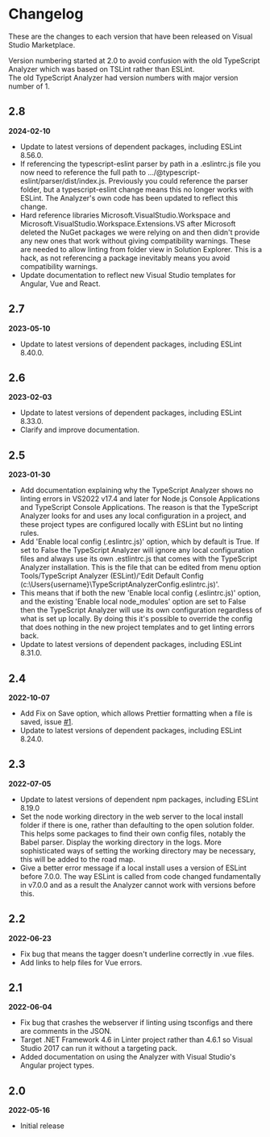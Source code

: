 # Changelog

These are the changes to each version that have been released
on Visual Studio Marketplace.

Version numbering started at 2.0 to avoid confusion with the old 
TypeScript Analyzer which was based on TSLint rather than ESLint.  
The old TypeScript Analyzer had version numbers with major version 
number of 1.

## 2.8

**2024-02-10**

- Update to latest versions of dependent packages, including ESLint 8.56.0.
- If referencing the typescript-eslint parser by path in a .eslintrc.js file you now need to reference the full path to .../@typescript-eslint/parser/dist/index.js.  Previously you could reference the parser folder, but a typescript-eslint change means this no longer works with ESLint.  The Analyzer's own code has been updated to reflect this change.
- Hard reference libraries Microsoft.VisualStudio.Workspace and Microsoft.VisualStudio.Workspace.Extensions.VS after Microsoft deleted the NuGet packages we were relying on and then didn't provide any new ones that work without giving compatibility warnings.  These are needed to allow linting from folder view in Solution Explorer. This is a hack, as not referencing a package inevitably means you avoid compatibility warnings.
- Update documentation to reflect new Visual Studio templates for Angular, Vue and React.

## 2.7

**2023-05-10**

- Update to latest versions of dependent packages, including ESLint 8.40.0.

## 2.6

**2023-02-03**

- Update to latest versions of dependent packages, including ESLint 8.33.0.
- Clarify and improve documentation.

## 2.5

**2023-01-30**

- Add documentation explaining why the TypeScript Analyzer shows no linting errors in VS2022 v17.4 and later for Node.js Console Applications and TypeScript Console Applications.  The reason is that the TypeScript Analyzer looks for and uses any local configuration in a project, and these project types are configured locally with ESLint but no linting rules.
- Add 'Enable local config (.eslintrc.js)' option, which by default is True.  If set to False the TypeScript Analyzer will ignore any local configuration files and always use its own .estlintrc.js that comes with the TypeScript Analyzer installation.  This is the file that can be edited from menu option Tools/TypeScript Analyzer (ESLint)/'Edit Default Config (c:\Users{username}\TypeScriptAnalyzerConfig.eslintrc.js)'.
- This means that if both the new 'Enable local config (.eslintrc.js)' option, and the existing 'Enable local node_modules' option are set to False then the TypeScript Analyzer will use its own configuration regardless of what is set up locally.  By doing this it's possible to override the config that does nothing in the new project templates and to get linting errors back.
- Update to latest versions of dependent packages, including ESLint 8.31.0.

## 2.4

**2022-10-07**

- Add Fix on Save option, which allows Prettier formatting when a file is saved, issue [#1](https://github.com/rich-newman/typescript-analyzer-eslint-prettier/issues/1).
- Update to latest versions of dependent packages, including ESLint 8.24.0.

## 2.3

**2022-07-05**

- Update to latest versions of dependent npm packages, including ESLint 8.19.0
- Set the node working directory in the web server to the local install folder if there is one, rather than defaulting to the open solution folder.  This helps some packages to find their own config files, notably the Babel parser.  Display the working directory in the logs.  More sophisticated ways of setting the working directory may be necessary, this will be added to the road map.
- Give a better error message if a local install uses a version of ESLint before 7.0.0.  The way ESLint is called from code changed fundamentally in v7.0.0 and as a result the Analyzer cannot work with versions before this.

## 2.2

**2022-06-23**

- Fix bug that means the tagger doesn't underline correctly in .vue files.
- Add links to help files for Vue errors.

## 2.1

**2022-06-04**

- Fix bug that crashes the webserver if linting using tsconfigs and there are comments in the JSON.
- Target .NET Framework 4.6 in Linter project rather than 4.6.1 so Visual Studio 2017 can run it without a targeting pack.
- Added documentation on using the Analyzer with Visual Studio's Angular project types.

## 2.0

**2022-05-16**

- Initial release
